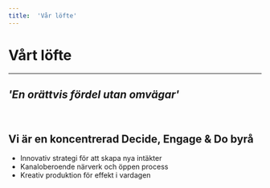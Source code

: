 ```yaml
---
title:	'Vår löfte'
---
```


# Vårt löfte
---
## *'En orättvis fördel utan omvägar'*

<br/>

## Vi är en koncentrerad                       Decide, Engage &amp; Do byrå
- Innovativ strategi för att skapa nya intäkter
- Kanaloberoende närverk och öppen process 
- Kreativ produktion för effekt i vardagen

